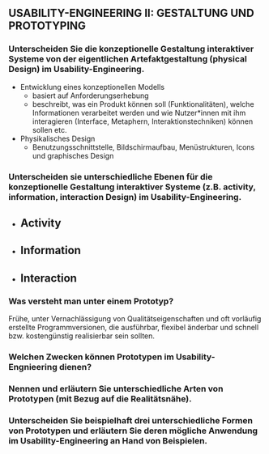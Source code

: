 ## USABILITY-ENGINEERING II: GESTALTUNG UND PROTOTYPING

### Unterscheiden Sie die konzeptionelle Gestaltung interaktiver Systeme von der eigentlichen Artefaktgestaltung (physical Design) im Usability-Engineering.
- Entwicklung eines konzeptionellen Modells
    - basiert auf Anforderungserhebung
    - beschreibt, was ein Produkt können soll (Funktionalitäten), welche Informationen verarbeitet werden und wie Nutzer*innen mit ihm interagieren (Interface, Metaphern, Interaktionstechniken) können sollen etc.
- Physikalisches Design
    - Benutzungsschnittstelle, Bildschirmaufbau, Menüstrukturen, Icons und graphisches Design

### Unterscheiden sie unterschiedliche Ebenen für die konzeptionelle Gestaltung interaktiver Systeme (z.B. activity, information, interaction Design) im Usability-Engineering.
- Activity
    - 
- Information
    -
- Interaction
    -

### Was versteht man unter einem Prototyp?
Frühe, unter Vernachlässigung von Qualitätseigenschaften und oft vorläufig erstellte Programmversionen, die ausführbar, flexibel änderbar und schnell bzw. kostengünstig realisierbar sein sollten.

### Welchen Zwecken können Prototypen im Usability-Engnieering dienen?

### Nennen und erläutern Sie unterschiedliche Arten von Prototypen (mit Bezug auf die Realitätsnähe).

### Unterscheiden Sie beispielhaft drei unterschiedliche Formen von Prototypen und erläutern Sie deren mögliche Anwendung im Usability-Engineering an Hand von Beispielen.